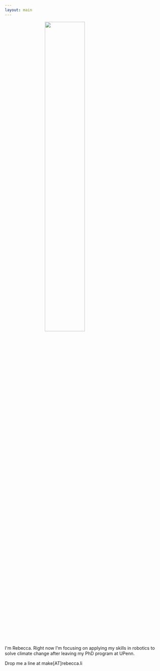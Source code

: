 ```yaml
---
layout: main
---
```


<img src="{{ site.baseurl }}/img/heron.jpg" width="50%" style="display:block;margin:0 auto;">

I'm Rebecca. Right now I'm focusing on applying my skills in robotics to solve climate change after leaving my PhD program at UPenn. 

Drop me a line at make[AT]rebecca.li





[kumarlab]:         https://www.kumarrobotics.org/
[modlab]:           http://www.modlabupenn.org/
[kittyhawk]:        http://kittyhawk.aero
[flamingoPaper]:    http://google.com
[ros]:              http://www.ros.org
